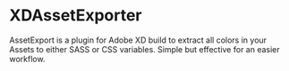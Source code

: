 # XDAssetExporter
AssetExport is a plugin for Adobe XD build to extract all colors in your Assets to either SASS or CSS variables. Simple but effective for an easier workflow.
